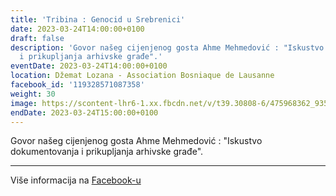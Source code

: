 ```yaml
---
title: 'Tribina : Genocid u Srebrenici'
date: 2023-03-24T14:00:00+0100
draft: false
description: 'Govor našeg cijenjenog gosta Ahme Mehmedović : "Iskustvo dokumentovanja
  i prikupljanja arhivske građe".'
eventDate: 2023-03-24T14:00:00+0100
location: Džemat Lozana - Association Bosniaque de Lausanne
facebook_id: '119328571087358'
weight: 30
image: https://scontent-lhr6-1.xx.fbcdn.net/v/t39.30808-6/475968362_935496025377664_1254503329331924344_n.jpg?_nc_cat=109&ccb=1-7&_nc_sid=9e60e4&_nc_ohc=IFsGSjKtWzAQ7kNvwHTU7nS&_nc_oc=Adl6DDblV7Zi9XFSy4n_MHhVzVtohuhJ05mvKBlVhRSdhO722ViQW4GlFfRAXDs5uig&_nc_zt=23&_nc_ht=scontent-lhr6-1.xx&edm=ABTKTjYEAAAA&_nc_gid=48VkCIOGktcQYMGfyiM6mw&oh=00_AfINdU6ht8OJxLhxUrj5AC1IdJggMOi3r8cawPZM65bJlw&oe=683D92C7
endDate: 2023-03-24T15:00:00+0100
---
```


Govor našeg cijenjenog gosta Ahme Mehmedović : "Iskustvo dokumentovanja i prikupljanja arhivske građe".

---

Više informacija na [Facebook-u](https://facebook.com/events/119328571087358)